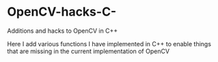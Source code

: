 # OpenCV-hacks-C-
Additions and hacks to OpenCV in C++

Here I add various functions I have implemented in C++ to enable things that are missing in the current implementation of OpenCV
